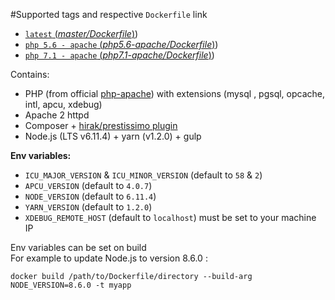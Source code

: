 #Supported tags and respective `Dockerfile` link

- [`latest` (*master/Dockerfile*)](https://github.com/glimberger/docker-php/blob/master/Dockerfile))
- [`php 5.6 - apache` (*php5.6-apache/Dockerfile*)](https://github.com/glimberger/docker-php/blob/php5.6-apache/Dockerfile))
- [`php 7.1 - apache` (*php7.1-apache/Dockerfile*)](https://github.com/glimberger/docker-php/blob/php7.1-apache/Dockerfile))


Contains:

- PHP (from official [php-apache](https://hub.docker.com/_/php/)) with extensions (mysql , pgsql, opcache, intl, apcu, xdebug)
- Apache 2 httpd
- Composer + [hirak/prestissimo plugin](https://github.com/hirak/prestissimo)
- Node.js (LTS v6.11.4) + yarn (v1.2.0) + gulp


**Env variables:**

- `ICU_MAJOR_VERSION` & `ICU_MINOR_VERSION` (default to `58` & `2`)
- `APCU_VERSION` (default to `4.0.7`)
- `NODE_VERSION` (default to `6.11.4`)
- `YARN_VERSION` (default to `1.2.0`)
- `XDEBUG_REMOTE_HOST` (default to `localhost`) must be set to your machine IP

Env variables can be set on build   
For example to update Node.js to version 8.6.0 :
````
docker build /path/to/Dockerfile/directory --build-arg NODE_VERSION=8.6.0 -t myapp
````


